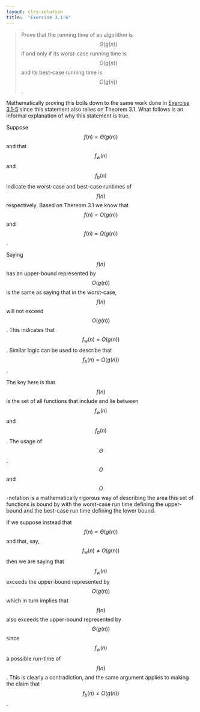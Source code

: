 ```yaml
---
layout: clrs-solution
title:  "Exercise 3.1-6"
---
```

>Prove that the running time of an algorithm is $$\Theta(g(n))$$ if and only if its worst-case running time is $$O(g(n))$$ and its best-case running time is $$\Omega(g(n))$$.

Mathematically proving this boils down to the same work done in [Exercise 3.1-5](/solutions/03/e3.1-5) since this statement also relies on Theorem 3.1. What follows is an informal explanation of why this statement is true.

Suppose $$f(n) = \Theta(g(n))$$ and that $$f_w(n)$$ and $$f_b(n)$$ indicate the worst-case and best-case runtimes of $$f(n)$$ respectively. Based on Thereom 3.1 we know that $$f(n) = O(g(n))$$ and $$f(n) = \Omega(g(n))$$.

Saying $$f(n)$$ has an upper-bound represented by $$O(g(n))$$ is the same as saying that in the worst-case, $$f(n)$$ will not exceed $$O(g(n))$$. This indicates that $$f_w(n) = O(g(n))$$. Similar logic can be used to describe that $$f_b(n) = \Omega(g(n))$$.

The key here is that $$f(n)$$ is the set of all functions that include and lie between $$f_w(n)$$ and $$f_b(n)$$. The usage of $$\Theta$$, $$O$$ and $$\Omega$$-notation is a mathematically rigorous way of describing the area this set of functions is bound by with the worst-case run time defining the upper-bound and the best-case run time defining the lower bound.

If we suppose instead that $$f(n) = \Theta(g(n))$$ and that, say, $$f_w(n) \neq O(g(n))$$ then we are saying that $$f_w(n)$$ exceeds the upper-bound represented by $$O(g(n))$$ which in turn implies that $$f(n)$$ also exceeds the upper-bound represented by $$\Theta(g(n))$$ since $$f_w(n)$$ a possible run-time of $$f(n)$$. This is clearly a contradiction, and the same argument applies to making the claim that $$f_b(n) \neq \Omega(g(n))$$.